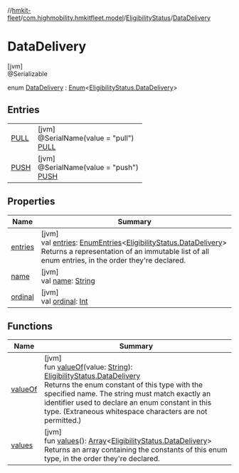//[hmkit-fleet](../../../../index.md)/[com.highmobility.hmkitfleet.model](../../index.md)/[EligibilityStatus](../index.md)/[DataDelivery](index.md)

# DataDelivery

[jvm]\
@Serializable

enum [DataDelivery](index.md) : [Enum](https://kotlinlang.org/api/latest/jvm/stdlib/kotlin/-enum/index.html)&lt;[EligibilityStatus.DataDelivery](index.md)&gt;

## Entries

| | |
|---|---|
| [PULL](-p-u-l-l/index.md) | [jvm]<br>@SerialName(value = &quot;pull&quot;)<br>[PULL](-p-u-l-l/index.md) |
| [PUSH](-p-u-s-h/index.md) | [jvm]<br>@SerialName(value = &quot;push&quot;)<br>[PUSH](-p-u-s-h/index.md) |

## Properties

| Name | Summary |
|---|---|
| [entries](entries.md) | [jvm]<br>val [entries](entries.md): [EnumEntries](https://kotlinlang.org/api/latest/jvm/stdlib/kotlin.enums/-enum-entries/index.html)&lt;[EligibilityStatus.DataDelivery](index.md)&gt;<br>Returns a representation of an immutable list of all enum entries, in the order they're declared. |
| [name](../-connectivity-status/-u-n-k-n-o-w-n/index.md#-372974862%2FProperties%2F-1829386432) | [jvm]<br>val [name](../-connectivity-status/-u-n-k-n-o-w-n/index.md#-372974862%2FProperties%2F-1829386432): [String](https://kotlinlang.org/api/latest/jvm/stdlib/kotlin/-string/index.html) |
| [ordinal](../-connectivity-status/-u-n-k-n-o-w-n/index.md#-739389684%2FProperties%2F-1829386432) | [jvm]<br>val [ordinal](../-connectivity-status/-u-n-k-n-o-w-n/index.md#-739389684%2FProperties%2F-1829386432): [Int](https://kotlinlang.org/api/latest/jvm/stdlib/kotlin/-int/index.html) |

## Functions

| Name | Summary |
|---|---|
| [valueOf](value-of.md) | [jvm]<br>fun [valueOf](value-of.md)(value: [String](https://kotlinlang.org/api/latest/jvm/stdlib/kotlin/-string/index.html)): [EligibilityStatus.DataDelivery](index.md)<br>Returns the enum constant of this type with the specified name. The string must match exactly an identifier used to declare an enum constant in this type. (Extraneous whitespace characters are not permitted.) |
| [values](values.md) | [jvm]<br>fun [values](values.md)(): [Array](https://kotlinlang.org/api/latest/jvm/stdlib/kotlin/-array/index.html)&lt;[EligibilityStatus.DataDelivery](index.md)&gt;<br>Returns an array containing the constants of this enum type, in the order they're declared. |
